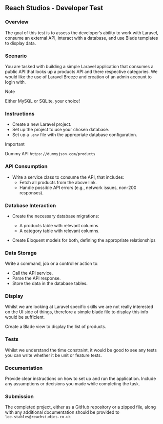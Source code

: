 ## Reach Studios - Developer Test


### Overview

The goal of this test is to assess the developer’s ability to work with Laravel, consume an external API, interact with a database, and use Blade templates to display data.

### Scenario

You are tasked with building a simple Laravel application that consumes a public API that looks up a products API and there respective categories.
We would like the use of Laravel Breeze and creation of an admin account to login with.

> [!NOTE]
> Either MySQL or SQLite, your choice!


### Instructions

+ Create a new Laravel project.
+ Set up the project to use your chosen database.
+ Set up a `.env` file with the appropriate database configuration.

> [!IMPORTANT]
> Dummy API `https://dummyjson.com/products`


### API Consumption

+ Write a service class to consume the API, that includes:
  + Fetch all products from the above link.
  + Handle possible API errors (e.g., network issues, non-200 responses).

### Database Interaction

+ Create the necessary database migrations:
  + A products table with relevant columns.
  + A category table with relevant columns.

+ Create Eloquent models for both, defining the appropriate relationships


### Data Storage

Write a command, job or a controller action to:

+ Call the API service.
+ Parse the API response.
+ Store the data in the database tables.


### Display

Whilst we are looking at Laravel specific skills we are not really interested on the UI side of things, therefore a simple blade file to display this info would be sufficient.

Create a Blade view to display the list of products.


### Tests

Whilst we understand the time constraint, it would be good to see any tests you can write whether it be unit or feature tests.


### Documentation

Provide clear instructions on how to set up and run the application.
Include any assumptions or decisions you made while completing the task.


### Submission

The completed project, either as a GitHub repository or a zipped file, along with any additional documentation should be provided to `lee.stables@reachstudios.co.uk`
